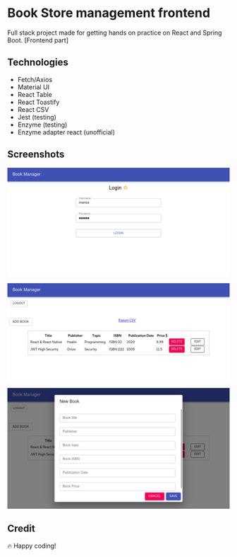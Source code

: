 # Book Store management frontend

Full stack project made for getting hands on practice on React and Spring Boot. [Frontend part]

## Technologies

* Fetch/Axios
* Material UI
* React Table
* React Toastify
* React CSV
* Jest (testing)
* Enzyme (testing)
* Enzyme adapter react (unofficial)

## Screenshots

![login](./screenshots/login.png)

![books](./screenshots/data.png)

![new book](./screenshots/add.png)

## Credit

🔥 Happy coding!